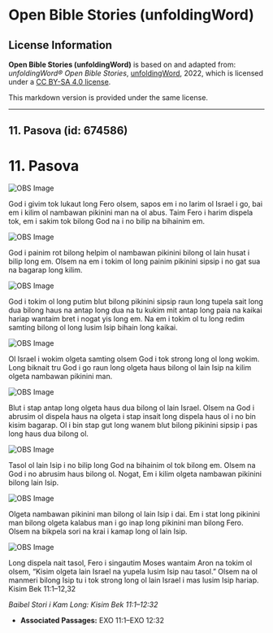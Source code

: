 # Open Bible Stories (unfoldingWord)

## License Information

**Open Bible Stories (unfoldingWord)** is based on and adapted from: _unfoldingWord® Open Bible Stories_, [unfoldingWord](https://unfoldingword.org/utw), 2022, which is licensed under a [CC BY-SA 4.0 license](https://creativecommons.org/licenses/by-sa/4.0/legalcode.en).

This markdown version is provided under the same license.



--------------------------------

## 11. Pasova (id: 674586)

11\. Pasova
===========

![OBS Image](https://cdn.door43.org/obs/jpg/360px/obs-en-11-01.jpg)

God i givim tok lukaut long Fero olsem, sapos em i no larim ol Israel i go, bai em i kilim ol nambawan pikinini man na ol abus. Taim Fero i harim dispela tok, em i sakim tok bilong God na i no bilip na bihainim em.

![OBS Image](https://cdn.door43.org/obs/jpg/360px/obs-en-11-02.jpg)

God i painim rot bilong helpim ol nambawan pikinini bilong ol lain husat i bilip long em. Olsem na em i tokim ol long painim pikinini sipsip i no gat sua na bagarap long kilim.

![OBS Image](https://cdn.door43.org/obs/jpg/360px/obs-en-11-03.jpg)

God i tokim ol long putim blut bilong pikinini sipsip raun long tupela sait long dua bilong haus na antap long dua na tu kukim mit antap long paia na kaikai hariap wantaim bret i nogat yis long em. Na em i tokim ol tu long redim samting bilong ol long lusim Isip bihain long kaikai.

![OBS Image](https://cdn.door43.org/obs/jpg/360px/obs-en-11-04.jpg)

Ol Israel i wokim olgeta samting olsem God i tok strong long ol long wokim. Long biknait tru God i go raun long olgeta haus bilong ol lain Isip na kilim olgeta nambawan pikinini man.

![OBS Image](https://cdn.door43.org/obs/jpg/360px/obs-en-11-05.jpg)

Blut i stap antap long olgeta haus dua bilong ol lain Israel. Olsem na God i abrusim ol dispela haus na olgeta i stap insait long dispela haus ol i no bin kisim bagarap. Ol i bin stap gut long wanem blut bilong pikinini sipsip i pas long haus dua bilong ol.

![OBS Image](https://cdn.door43.org/obs/jpg/360px/obs-en-11-06.jpg)

Tasol ol lain Isip i no bilip long God na bihainim ol tok bilong em. Olsem na God i no abrusim haus bilong ol. Nogat, Em i kilim olgeta nambawan pikinini bilong lain Isip.

![OBS Image](https://cdn.door43.org/obs/jpg/360px/obs-en-11-07.jpg)

Olgeta nambawan pikinini man bilong ol lain Isip i dai. Em i stat long pikinini man bilong olgeta kalabus man i go inap long pikinini man bilong Fero. Olsem na bikpela sori na krai i kamap long ol lain Isip.

![OBS Image](https://cdn.door43.org/obs/jpg/360px/obs-en-11-08.jpg)

Long dispela nait tasol, Fero i singautim Moses wantaim Aron na tokim ol olsem, “Kisim olgeta lain Israel na yupela lusim Isip nau tasol.” Olsem na ol manmeri bilong Isip tu i tok strong long ol lain Israel i mas lusim Isip hariap. Kisim Bek 11:1–12,32

*Baibel Stori i Kam Long: Kisim Bek 11:1–12:32*

* **Associated Passages:** EXO 11:1–EXO 12:32

